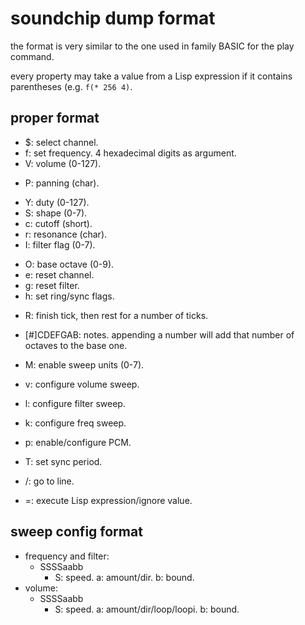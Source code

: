 # soundchip dump format

the format is very similar to the one used in family BASIC for the play command.

every property may take a value from a Lisp expression if it contains parentheses (e.g. `f(* 256 4)`.

## proper format

+ $: select channel.
+ f: set frequency. 4 hexadecimal digits as argument.
+ V: volume (0-127).
- P: panning (char).
+ Y: duty (0-127).
+ S: shape (0-7).
+ c: cutoff (short).
+ r: resonance (char).
+ I: filter flag (0-7).
- O: base octave (0-9).
- e: reset channel.
- g: reset filter.
- h: set ring/sync flags.
+ R: finish tick, then rest for a number of ticks.

- [#]CDEFGAB: notes. appending a number will add that number of octaves to the base one.

- M: enable sweep units (0-7).
- v: configure volume sweep.
- l: configure filter sweep.
- k: configure freq sweep.

- p: enable/configure PCM.

- T: set sync period.

- /: go to line.

- =: execute Lisp expression/ignore value.

## sweep config format

- frequency and filter:
  - SSSSaabb
    - S: speed. a: amount/dir. b: bound.
- volume:
  - SSSSaabb
    - S: speed. a: amount/dir/loop/loopi. b: bound.

